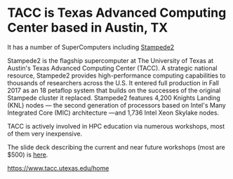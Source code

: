 # TACC is Texas Advanced Computing Center based in Austin, TX

It has a number of SuperComputers including [Stampede2](https://www.tacc.utexas.edu/systems/stampede2)

Stampede2 is the flagship supercomputer at The University of Texas at Austin's Texas Advanced Computing Center (TACC). 
A strategic national resource, Stampede2 provides high-performance computing capabilities to thousands of researchers 
across the U.S. It entered full production in Fall 2017 as an 18 petaflop system that builds on the successes of the original 
Stampede cluster it replaced. Stampede2 features 4,200 Knights Landing (KNL) nodes — the second generation of processors 
based on Intel's Many Integrated Core (MIC) architecture —and 1,736 Intel Xeon Skylake nodes.

TACC is actively involved in HPC education via numerous workshops, most of them very inexpensive.

The slide deck describing the current and near future workshops (most are $500) is [here](https://github.com/Pomona-ITS/hpc/blob/master/training/workshops/non-Pomona/TACC/HPC%20Courses%20%40%20TACC.key).

https://www.tacc.utexas.edu/home
